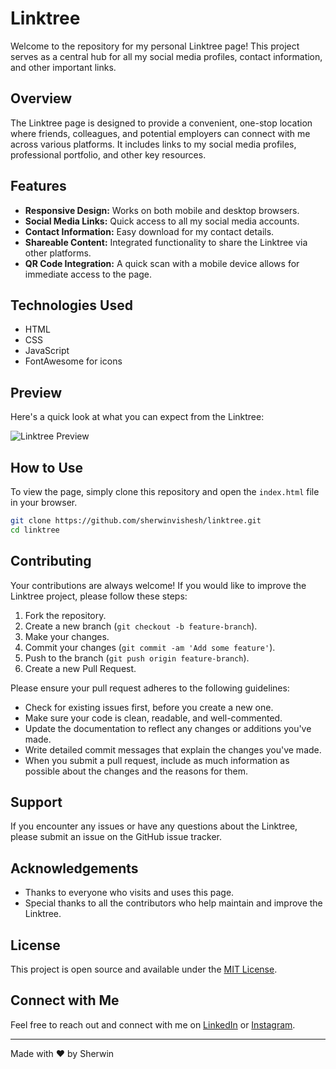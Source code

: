 # Linktree

Welcome to the repository for my personal Linktree page! This project serves as a central hub for all my social media profiles, contact information, and other important links.

## Overview

The Linktree page is designed to provide a convenient, one-stop location where friends, colleagues, and potential employers can connect with me across various platforms. It includes links to my social media profiles, professional portfolio, and other key resources.

## Features

- **Responsive Design:** Works on both mobile and desktop browsers.
- **Social Media Links:** Quick access to all my social media accounts.
- **Contact Information:** Easy download for my contact details.
- **Shareable Content:** Integrated functionality to share the Linktree via other platforms.
- **QR Code Integration:** A quick scan with a mobile device allows for immediate access to the page.

## Technologies Used

- HTML
- CSS
- JavaScript
- FontAwesome for icons

## Preview

Here's a quick look at what you can expect from the Linktree:

![Linktree Preview](https://raw.githubusercontent.com/sherwinvishesh/)

## How to Use

To view the page, simply clone this repository and open the `index.html` file in your browser.

```bash
git clone https://github.com/sherwinvishesh/linktree.git
cd linktree
```

## Contributing

Your contributions are always welcome! If you would like to improve the Linktree project, please follow these steps:

1. Fork the repository.
2. Create a new branch (`git checkout -b feature-branch`).
3. Make your changes.
4. Commit your changes (`git commit -am 'Add some feature'`).
5. Push to the branch (`git push origin feature-branch`).
6. Create a new Pull Request.

Please ensure your pull request adheres to the following guidelines:

- Check for existing issues first, before you create a new one.
- Make sure your code is clean, readable, and well-commented.
- Update the documentation to reflect any changes or additions you've made.
- Write detailed commit messages that explain the changes you've made.
- When you submit a pull request, include as much information as possible about the changes and the reasons for them.

## Support

If you encounter any issues or have any questions about the Linktree, please submit an issue on the GitHub issue tracker.

## Acknowledgements

- Thanks to everyone who visits and uses this page.
- Special thanks to all the contributors who help maintain and improve the Linktree.

## License

This project is open source and available under the [MIT License](LICENSE).

## Connect with Me

Feel free to reach out and connect with me on [LinkedIn](https://www.linkedin.com/in/sherwinvishesh) or [Instagram](https://www.instagram.com/sherwinvishesh/).

---

Made with ❤️ by Sherwin


